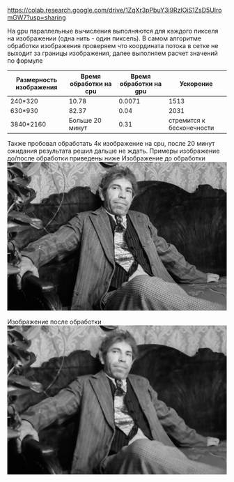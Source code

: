https://colab.research.google.com/drive/1ZqXr3pPbuY3i9RzlOiS1ZsD5UIromGW7?usp=sharing

На gpu параллельные вычисления выполняются для каждого пикселя на изображении (одна нить - один пиксель). В самом алгоритме обработки изображения проверяем что координата потока в сетке не выходит за границы изображения,
далее выполняем расчет значений по формуле

| Размерность изображения  | Время обработки на cpu | Время обработки на gpu | Ускорение                 |
| ------------------------ | ---------------------- | -----------------------| --------------------------|
| 240*320                  |           10.78        | 0.0071                 | 1513                      |
| 630*930                  |  82.37                 | 0.04                   | 2031                      |
| 3840*2160                |  Больше 20 минут       | 0.31                   | стремится к бесконечности |

Также пробовал обработать 4к изображение на cpu, после 20 минут ожидания результата решил дальше не ждать. Примеры изображение до/после обработки приведены ниже
Изображение до обработки
![without blur](https://github.com/MyCatsGitHub/HPC_labs/blob/main/Bilateral%20filtering/sharikov%20no%20blur.png?raw=true)

Изображение после обработки
![with blur](https://github.com/MyCatsGitHub/HPC_labs/blob/main/Bilateral%20filtering/sharikov%20blur.png?raw=true)
